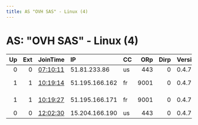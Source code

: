 ```yaml
---
title: AS "OVH SAS" - Linux (4)
---
```


# AS: "OVH SAS" - Linux (4)

|   Up |   Ext | JoinTime                                                                                              | IP             | CC   |   ORp |   Dirp | Version   | Contact                  | Nickname            |   eFamMembers |
|-----:|------:|:------------------------------------------------------------------------------------------------------|:---------------|:-----|------:|-------:|:----------|:-------------------------|:--------------------|--------------:|
|    0 |     0 | [07:10:11](https://nusenu.github.io/OrNetStats/w/relay/11613A8633EE49241D3E43299575DDB1A9A9ADD7.html) | 51.81.233.86   | us   |   443 |      0 | 0.4.7.13  | None                     | TLzPJz0S0hWCpiHNwCU |             1 |
|    1 |     1 | [10:19:14](https://nusenu.github.io/OrNetStats/w/relay/6783072A430DA654ECC838786752650ED2DB6330.html) | 51.195.166.162 | fr   |  9001 |      0 | 0.4.7.13  | Uliya1997 dude@proton.me | UliyaDude97         |             2 |
|    1 |     1 | [10:19:27](https://nusenu.github.io/OrNetStats/w/relay/2B76E7380044AC12E5CE890E9E00D439C46B9D8C.html) | 51.195.166.171 | fr   |  9001 |      0 | 0.4.7.13  | Uliya1997 dude@proton.me | UliyaDude97         |             2 |
|    0 |     0 | [12:02:30](https://nusenu.github.io/OrNetStats/w/relay/CD338F4BAA0DC63920C22FDD8BE750DE038CB43D.html) | 15.204.166.190 | us   |   443 |      0 | 0.4.7.13  | None                     | uoKIpBjEdg3aZ8ncSHW |             1 |
